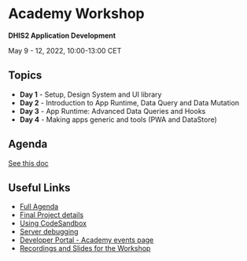 # Academy Workshop

**DHIS2 Application Development**

May 9 - 12, 2022, 10:00-13:00 CET

## Topics

- **Day 1** - Setup, Design System and UI library
- **Day 2** - Introduction to App Runtime, Data Query and Data Mutation
- **Day 3** - App Runtime: Advanced Data Queries and Hooks
- **Day 4** - Making apps generic and tools (PWA and DataStore)

## Agenda

[See this doc](https://docs.google.com/document/d/1_XAxzC6xLBhbw80L869iQJ8Epj5fLI0m1dKSAK2CF78/edit?usp=sharing)

## Useful Links

- [Full Agenda](https://docs.google.com/document/d/1_XAxzC6xLBhbw80L869iQJ8Epj5fLI0m1dKSAK2CF78/edit?usp=sharing)
- [Final Project details](../projects/final-project/README.md)
- [Using CodeSandbox](../resources/CODESANDBOX.md)
- [Server debugging](../resources/DEBUG.md)
- [Developer Portal - Academy events page](https://developers.dhis2.org/events/developer-academy)
- [Recordings and Slides for the Workshop](https://developers.dhis2.org/events/developer-academy#web-app-track)